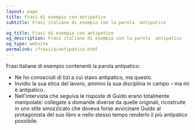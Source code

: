 ```yaml
---
layout: page
title: Frasi di esempio con antipatico 
subtitle: Frasi italiane di esempio con la parola  antipatico

og_title: Frasi di esempio con antipatico 
og_description: Frasi italiane di esempio con la parola  antipatico
og_type: website
permalink: /frasi/a/antipatico.html
---
```


Frasi italiane di esempio contenenti la parola antipatico:


- Ne ho conosciuti di tizi a cui stavo antipatico, ma questo.
- Invidio la sua etica del lavoro, ammiro la sua disciplina in campo – ma mi è antipatico.
- Nell'intervista che seguiva le risposte di Guido erano totalmente manipolate: collegate a domande diverse da quelle originali, ricostruite in uno stile smozzicato che doveva forse avvicinare Guido al protagonista del suo libro e nello stesso tempo renderlo il più antipatico possibile.

